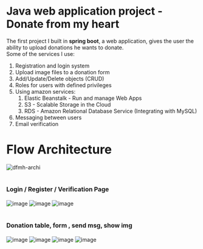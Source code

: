 # Java web application project - Donate from my heart
The first project I built in **spring boot**, a web application, gives the user the ability to upload donations he wants to donate.\
Some of the services I use:

  1. Registration and login system
  2. Upload image files to a donation form
  3. Add/Update/Delete objects (CRUD)
  4. Roles for users with defined privileges
  5. Using amazon services:
      1. Elastic Beanstalk - Run and manage Web Apps
      2. S3 - Scalable Storage in the Cloud
      3. RDS - Amazon Relational Database Service (Integrating with MySQL)
  6. Messaging between users
  7. Email verification

#  <font size=6>Flow Architecture</font> 

![dfmh-archi](https://user-images.githubusercontent.com/86965496/175935459-94b64bc8-4b65-483f-970b-37431ea7d9ea.png)

#  <font size=3>Login / Register / Verification Page</font> 
![image](https://user-images.githubusercontent.com/86965496/176013280-ed4ce6eb-4787-410d-8fb3-a950f94bee85.png)
![image](https://user-images.githubusercontent.com/86965496/176013722-5d75951d-30e1-4b3f-9581-66dcba151986.png)
![image](https://user-images.githubusercontent.com/86965496/176013797-2e1da8b8-3b21-4e6b-8963-b18ab8f6eee0.png)
#  <font size=3>Donation table, form , send msg, show img</font> 
![image](https://user-images.githubusercontent.com/86965496/176016303-4ddcd781-907e-4987-923c-dd0473694371.png)
![image](https://user-images.githubusercontent.com/86965496/176016452-5b5386bd-d964-4bbd-a70e-b16e7c94f61c.png)
![image](https://user-images.githubusercontent.com/86965496/176016508-758f78f9-f009-4158-b90d-c934406da3ca.png)
![image](https://user-images.githubusercontent.com/86965496/176016560-5ce5c11e-4081-41b6-b949-ea2ee4a66eb1.png)
